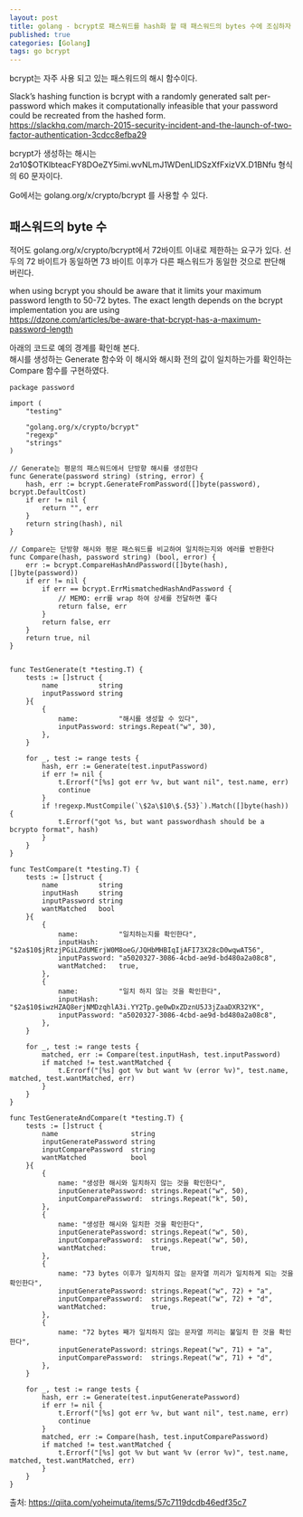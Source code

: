 ```yaml
---
layout: post
title: golang - bcrypt로 패스워드를 hash화 할 때 패스워드의 bytes 수에 조심하자
published: true
categories: [Golang]
tags: go bcrypt
---
```

bcrypt는 자주 사용 되고 있는 패스워드의 해시 함수이다.  

Slack’s hashing function is bcrypt with a randomly generated salt per-password which makes it computationally infeasible that your password could be recreated from the hashed form.  
https://slackhq.com/march-2015-security-incident-and-the-launch-of-two-factor-authentication-3cdcc8efba29   

bcrypt가 생성하는 해시는 $2a$10$OTKlbteacFY8DOeZY5imi.wvNLmJ1WDenLlDSzXfFxizVX.D1BNfu 형식의 60 문자이다.  

Go에서는 golang.org/x/crypto/bcrypt 를 사용할 수 있다.  
  

## 패스워드의 byte 수
적어도 golang.org/x/crypto/bcrypt에서 72바이트 이내로 제한하는 요구가 있다. 
선두의 72 바이트가 동일하면 73 바이트 이후가 다른 패스워드가 동일한 것으로 판단해 버린다.  

when using bcrypt you should be aware that it limits your maximum password length to 50-72 bytes. The exact length depends on the bcrypt implementation you are using  
https://dzone.com/articles/be-aware-that-bcrypt-has-a-maximum-password-length  
  


아래의 코드로 예의 경계를 확인해 본다.  
해시를 생성하는  Generate 함수와 이 해시와 해시화 전의 값이 일치하는가를 확인하는 Compare 함수를 구현하였다.  

```
package password

import (
    "testing"

    "golang.org/x/crypto/bcrypt"
    "regexp"
    "strings"
)

// Generate는 평문의 패스워드에서 단방향 해시를 생성한다
func Generate(password string) (string, error) {
    hash, err := bcrypt.GenerateFromPassword([]byte(password), bcrypt.DefaultCost)
    if err != nil {
        return "", err
    }
    return string(hash), nil
}

// Compare는 단방향 해시와 평문 패스워드를 비교하여 일치하는지와 에러를 반환한다 
func Compare(hash, password string) (bool, error) {
    err := bcrypt.CompareHashAndPassword([]byte(hash), []byte(password))
    if err != nil {
        if err == bcrypt.ErrMismatchedHashAndPassword {
            // MEMO: err를 wrap 하여 상세를 전달하면 좋다
            return false, err
        }
        return false, err
    }
    return true, nil
}


func TestGenerate(t *testing.T) {
    tests := []struct {
        name          string
        inputPassword string
    }{
        {
            name:          "해시를 생성할 수 있다",
            inputPassword: strings.Repeat("w", 30),
        },
    }

    for _, test := range tests {
        hash, err := Generate(test.inputPassword)
        if err != nil {
            t.Errorf("[%s] got err %v, but want nil", test.name, err)
            continue
        }
        if !regexp.MustCompile(`\$2a\$10\$.{53}`).Match([]byte(hash)) {
            t.Errorf("got %s, but want passwordhash should be a bcrypto format", hash)
        }
    }
}

func TestCompare(t *testing.T) {
    tests := []struct {
        name          string
        inputHash     string
        inputPassword string
        wantMatched   bool
    }{
        {
            name:          "일치하는지를 확인한다",
            inputHash:     "$2a$10$jRtzjPGiLZdUMErjW0M8oeG/JQHbMHBIqIjAFI73X28cD0wqwAT56",
            inputPassword: "a5020327-3086-4cbd-ae9d-bd480a2a08c8",
            wantMatched:   true,
        },
        {
            name:          "일치 하지 않는 것을 확인한다",
            inputHash:     "$2a$10$iwzHZAQ8erjNMDzqhlA3i.YY2Tp.ge0wDxZDznU5J3jZaaDXR32YK",
            inputPassword: "a5020327-3086-4cbd-ae9d-bd480a2a08c8",
        },
    }

    for _, test := range tests {
        matched, err := Compare(test.inputHash, test.inputPassword)
        if matched != test.wantMatched {
            t.Errorf("[%s] got %v but want %v (error %v)", test.name, matched, test.wantMatched, err)
        }
    }
}

func TestGenerateAndCompare(t *testing.T) {
    tests := []struct {
        name                  string
        inputGeneratePassword string
        inputComparePassword  string
        wantMatched           bool
    }{
        {
            name: "생성한 해시와 일치하지 않는 것을 확인한다",
            inputGeneratePassword: strings.Repeat("w", 50),
            inputComparePassword:  strings.Repeat("k", 50),
        },
        {
            name: "생성한 해시와 일치한 것을 확인한다",
            inputGeneratePassword: strings.Repeat("w", 50),
            inputComparePassword:  strings.Repeat("w", 50),
            wantMatched:           true,
        },
        {
            name: "73 bytes 이후가 일치하지 않는 문자열 끼리가 일치하게 되는 것을 확인한다",
            inputGeneratePassword: strings.Repeat("w", 72) + "a",
            inputComparePassword:  strings.Repeat("w", 72) + "d",
            wantMatched:           true,
        },
        {
            name: "72 bytes 째가 일치하지 않는 문자열 끼리는 불일치 한 것을 확인한다",
            inputGeneratePassword: strings.Repeat("w", 71) + "a",
            inputComparePassword:  strings.Repeat("w", 71) + "d",
        },
    }

    for _, test := range tests {
        hash, err := Generate(test.inputGeneratePassword)
        if err != nil {
            t.Errorf("[%s] got err %v, but want nil", test.name, err)
            continue
        }
        matched, err := Compare(hash, test.inputComparePassword)
        if matched != test.wantMatched {
            t.Errorf("[%s] got %v but want %v (error %v)", test.name, matched, test.wantMatched, err)
        }
    }
}
```
  
  
출처: https://qiita.com/yoheimuta/items/57c7119dcdb46edf35c7
